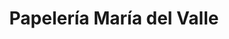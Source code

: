 ---
title: "Papelería María del Valle"
url: /alhaurin-de-la-torre/papeleria-maria-del-valle/
shop: material de oficina
---